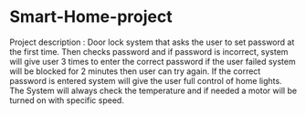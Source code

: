 # Smart-Home-project
Project description :
Door lock system that asks the user to set password at the first time. Then checks password and if password is incorrect, system will give user 3 times to enter the correct password if the user failed system will be blocked for 2 minutes then user can try again.
If the correct password is entered system will give the user full control of home lights.
The System will always check the temperature and if needed a motor will be turned on with specific speed.

